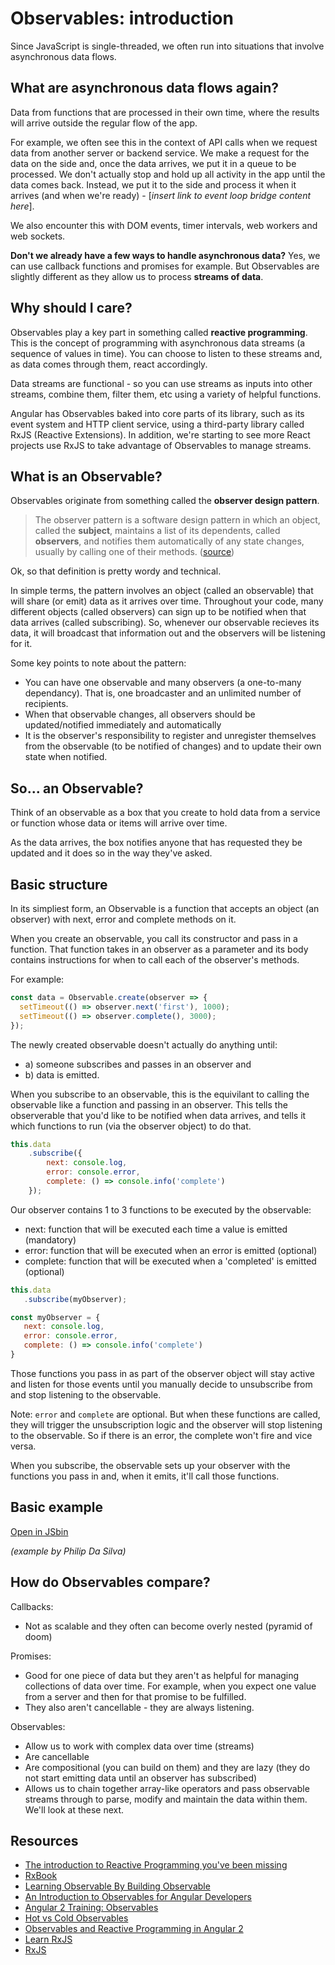 # Observables: introduction

Since JavaScript is single-threaded, we often run into situations that involve asynchronous data flows.

## What are asynchronous data flows again? 
Data from functions that are processed in their own time, where the results will arrive outside the regular flow of the app. 

For example, we often see this in the context of API calls when we request data from another server or backend service. We make a request for the data on the side and, once the data arrives, we put it in a queue to be processed. We don't actually stop and hold up all activity in the app until the data comes back. Instead, we put it to the side and process it when it arrives (and when we're ready) - [*insert link to event loop bridge content here*].

We also encounter this with DOM events, timer intervals, web workers and web sockets.

**Don't we already have a few ways to handle asynchronous data?** 
Yes, we can use callback functions and promises for example. But Observables are slightly different as they allow us to process **streams of data**.

## Why should I care?

Observables play a key part in something called **reactive programming**. This is the concept of programming with asynchronous data streams (a sequence of values in time). You can choose to listen to these streams and, as data comes through them, react accordingly. 

Data streams are functional - so you can use streams as inputs into other streams, combine them, filter them, etc using a variety of helpful functions. 

Angular has Observables baked into core parts of its library, such as its event system and HTTP client service, using a third-party library called RxJS (Reactive Extensions). In addition, we're starting to see more React projects use RxJS to take advantage of Observables to manage streams.

## What is an Observable?

Observables originate from something called the **observer design pattern**. 

> The observer pattern is a software design pattern in which an object, called the **subject**, maintains a list of its dependents, called **observers**, and notifies them automatically of any state changes, usually by calling one of their methods. ([source](https://en.wikipedia.org/wiki/Observer_pattern)) 

Ok, so that definition is pretty wordy and technical. 

In simple terms, the pattern involves an object (called an observable) that will share (or emit) data as it arrives over time. Throughout your code, many different objects (called observers) can sign up to be notified when that data arrives (called subscribing). So, whenever our observable recieves its data, it will broadcast that information out and the observers will be listening for it.  

Some key points to note about the pattern:

- You can have one observable and many observers (a one-to-many dependancy). That is, one broadcaster and an unlimited number of recipients.
- When that observable changes, all observers should be updated/notified immediately and automatically
- It is the observer's responsibility to register and unregister themselves from the observable (to be notified of changes) and to update their own state when notified.

## So... an Observable?

Think of an observable as a box that you create to hold data from a service or function whose data or items will arrive over time. 

As the data arrives, the box notifies anyone that has requested they be updated and it does so in the way they've asked.

## Basic structure

In its simpliest form, an Observable is a function that accepts an object (an observer) with next, error and complete methods on it. 

When you create an observable, you call its constructor and pass in a function. That function takes in an observer as a parameter and its body contains instructions for when to call each of the observer's methods. 

For example:

```javascript
const data = Observable.create(observer => {
  setTimeout(() => observer.next('first'), 1000);
  setTimeout(() => observer.complete(), 3000);
});
```

The newly created observable doesn't actually do anything until: 
- a) someone subscribes and passes in an observer and 
- b) data is emitted.

When you subscribe to an observable, this is the equivilant to calling the observable like a function and passing in an observer. This tells the observerable that you'd like to be notified when data arrives, and tells it which functions to run (via the observer object) to do that.

```javascript
this.data
    .subscribe({
        next: console.log,
        error: console.error,
        complete: () => console.info('complete')
    });
```

Our observer contains 1 to 3 functions to be executed by the observable:
 - next: function that will be executed each time a value is emitted (mandatory) 
 - error: function that will be executed when an error is emitted (optional)
 - complete: function that will be executed when a 'completed' is emitted (optional)

 ```javascript
this.data
    .subscribe(myObserver);

const myObserver = {
    next: console.log,
    error: console.error,
    complete: () => console.info('complete')
}
```

Those functions you pass in as part of the observer object will stay active and listen for those events until you manually decide to unsubscribe from and stop listening to the observable.

Note: `error` and `complete` are optional. But when these functions are called, they will trigger the unsubscription logic and the observer will stop listening to the observable. So if there is an error, the complete won't fire and vice versa.

When you subscribe, the observable sets up your observer with the functions you pass in and, when it emits, it'll call those functions.

## Basic example

[Open in JSbin](https://jsbin.com/penicovixi/edit?js,console)

*(example by Philip Da Silva)*

## How do Observables compare?

Callbacks:
- Not as scalable and they often can become overly nested (pyramid of doom)

Promises:
- Good for one piece of data but they aren't as helpful for managing collections of data over time. For example, when you expect one value from a server and then for that promise to be fulfilled. 
- They also aren't cancellable - they are always listening.

Observables:
- Allow us to work with complex data over time (streams)
- Are cancellable
- Are compositional (you can build on them) and they are lazy (they do not start emitting data until an observer has subscribed)
- Allows us to chain together array-like operators and pass observable streams through to parse, modify and maintain the data within them. We'll look at these next.

## Resources
- [The introduction to Reactive Programming you've been missing](https://gist.github.com/staltz/868e7e9bc2a7b8c1f754)
- [RxBook](https://xgrommx.github.io/rx-book/why_rx.html)
- [Learning Observable By Building Observable](https://medium.com/@benlesh/learning-observable-by-building-observable-d5da57405d87)
- [An Introduction to Observables for Angular Developers](https://developer.telerik.com/topics/web-development/introduction-observables-angular-developers/)
- [Angular 2 Training: Observables](https://angular-2-training-book.rangle.io/handout/observables/)
- [Hot vs Cold Observables](https://medium.com/@benlesh/hot-vs-cold-observables-f8094ed53339)
- [Observables and Reactive Programming in Angular 2](http://blog.rangle.io/observables-and-reactive-programming-in-angular-2/)
- [Learn RxJS](https://www.learnrxjs.io/)
- [RxJS](http://reactivex.io/rxjs/)
